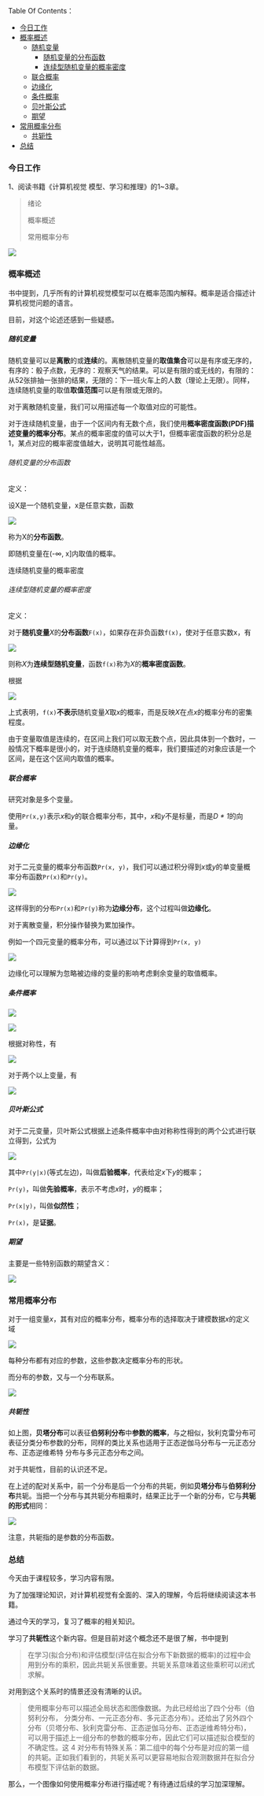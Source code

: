 Table Of Contents：

+ [今日工作](#今日工作)
+ [概率概述](#概率概述)
  + [随机变量](#随机变量)
    + [随机变量的分布函数](#随机变量的分布函数)
    + [连续型随机变量的概率密度](#连续型随机变量的概率密度)
  + [联合概率](#联合概率)
  + [边缘化](#边缘化)
  + [条件概率](#条件概率)
  + [贝叶斯公式](#贝叶斯公式)
  + [期望](#期望)
+ [常用概率分布](#常用概率分布)
  + [共轭性](#共轭性)
+ [总结](#总结)


### 今日工作

1、阅读书籍《计算机视觉 模型、学习和推理》的1~3章。

>绪论
>
>概率概述
>
>常用概率分布

![](https://github.com/fantasy995/ComputerVision/blob/main/images/IMG_0164.JPG?raw=true)

### 概率概述

书中提到，几乎所有的计算机视觉模型可以在概率范围内解释。概率是适合描述计算机视觉问题的语言。

目前，对这个论述还感到一些疑惑。

##### 随机变量

随机变量可以是**离散**的或**连续**的。离散随机变量的**取值集合**可以是有序或无序的，有序的：骰子点数，无序的：观察天气的结果。可以是有限的或无线的，有限的：从52张排抽一张排的结果，无限的：下一班火车上的人数（理论上无限）。同样，连续随机变量的取值**取值范围**可以是有限或无限的。

对于离散随机变量，我们可以用描述每一个取值对应的可能性。

对于连续随机变量，由于一个区间内有无数个点，我们使用**概率密度函数(PDF)**描述变量的**概率分布**。某点的概率密度的值可以大于1，但概率密度函数的积分总是1，某点对应的概率密度值越大，说明其可能性越高。

###### 随机变量的分布函数

定义：

设X是一个随机变量，x是任意实数，函数

![](https://github.com/fantasy995/ComputerVision/blob/main/images/Snipaste_2020-10-19_19-52-36.png?raw=true)

称为X的**分布函数**。

即随机变量在(-∞, x]内取值的概率。

连续随机变量的概率密度

###### 连续型随机变量的概率密度

定义：

对于**随机变量***X*的**分布函数**`F(x)`，如果存在非负函数`f(x)`，使对于任意实数x，有

![](https://github.com/fantasy995/ComputerVision/blob/main/images/Snipaste_2020-10-19_19-56-29.png?raw=true)

则称*X*为**连续型随机变量**，函数`f(x)`称为*X*的**概率密度函数**。

根据

![](https://github.com/fantasy995/ComputerVision/blob/main/images/Snipaste_2020-10-19_20-06-09.png?raw=true)

上式表明，`f(x)`**不表示**随机变量*X*取*x*的概率，而是反映*X*在点*x*的概率分布的密集程度。

由于变量取值是连续的，在区间上我们可以取无数个点，因此具体到一个数时，一般情况下概率是很小的，对于连续随机变量的概率，我们要描述的对象应该是一个区间，是在这个区间内取值的概率。

##### 联合概率

研究对象是多个变量。

使用`Pr(x,y)`表示*x*和*y*的联合概率分布，其中，*x*和*y*不是标量，而是*D \* 1*的向量。

##### 边缘化

对于二元变量的概率分布函数`Pr(x, y)`，我们可以通过积分得到*x*或*y*的单变量概率分布函数`Pr(x)`和`Pr(y)`。

![](https://github.com/fantasy995/ComputerVision/blob/main/images/Snipaste_2020-10-19_20-19-28.png?raw=true)

这样得到的分布`Pr(x)`和`Pr(y)`称为**边缘分布**，这个过程叫做**边缘化**。

对于离散变量，积分操作替换为累加操作。

例如一个四元变量的概率分布，可以通过以下计算得到`Pr(x, y)`

![](https://github.com/fantasy995/ComputerVision/blob/main/images/Snipaste_2020-10-19_20-21-30.png?raw=true)

边缘化可以理解为忽略被边缘的变量的影响考虑剩余变量的取值概率。

##### 条件概率

![](https://github.com/fantasy995/ComputerVision/blob/main/images/Snipaste_2020-10-19_20-30-47.png?raw=true)

![](https://github.com/fantasy995/ComputerVision/blob/main/images/Snipaste_2020-10-19_20-31-30.png?raw=true)

根据对称性，有

![](https://github.com/fantasy995/ComputerVision/blob/main/images/Snipaste_2020-10-19_20-32-16.png?raw=true)

对于两个以上变量，有

![](https://github.com/fantasy995/ComputerVision/blob/main/images/Snipaste_2020-10-19_20-36-22.png?raw=true)

##### 贝叶斯公式

对于二元变量，贝叶斯公式根据上述条件概率中由对称称性得到的两个公式进行联立得到，公式为

![](https://github.com/fantasy995/ComputerVision/blob/main/images/Snipaste_2020-10-19_20-38-14.png?raw=true)

其中`Pr(y|x)`(等式左边)，叫做**后验概率**，代表给定*x*下*y*的概率；

`Pr(y)`，叫做**先验概率**，表示不考虑*x*时，*y*的概率；

`Pr(x|y)`，叫做**似然性**；

`Pr(x)`，是**证据**。

##### 期望

主要是一些特别函数的期望含义：

![](https://github.com/fantasy995/ComputerVision/blob/main/images/Snipaste_2020-10-19_20-44-49.png?raw=true)

### 常用概率分布

对于一组变量*x*，其有对应的概率分布，概率分布的选择取决于建模数据*x*的定义域

![](https://github.com/fantasy995/ComputerVision/blob/main/images/Snipaste_2020-10-19_20-52-43.png?raw=true)

每种分布都有对应的参数，这些参数决定概率分布的形状。

而分布的参数，又与一个分布联系。

![](https://github.com/fantasy995/ComputerVision/blob/main/images/Snipaste_2020-10-19_20-59-22.png?raw=true)

##### 共轭性

如上图，**贝塔分布**可以表征**伯努利分布**中**参数的概率**，与之相似，狄利克雷分布可表征分类分布参数的分布，同样的类比关系也适用于正态逆伽马分布与一元正态分布、正态逆维希特 分布与多元正态分布之间。

对于共轭性，目前的认识还不足。

在上述的配对关系中，前一个分布是后一个分布的共轭，例如**贝塔分布**与**伯努利分布**共轭。当把一个分布与其共轭分布相乘时，结果正比于一个新的分布，它与**共轭的形式**相同：

![](https://github.com/fantasy995/ComputerVision/blob/main/images/Snipaste_2020-10-19_21-10-03.png?raw=true)

注意，共轭指的是参数的分布函数。

### 总结

今天由于课程较多，学习内容有限。

为了加强理论知识，对计算机视觉有全面的、深入的理解，今后将继续阅读这本书籍。

通过今天的学习，复习了概率的相关知识。

学习了**共轭性**这个新内容。但是目前对这个概念还不是很了解，书中提到

> 在学习(拟合分布)和评估模型(评估在拟合分布下新数据的概率)的过程中会用到分布的乘积，因此共轭关系很重要。共轭关系意味着这些乘积可以闭式求解。

对用到这个关系时的情景还没有清晰的认识。

> 使用概率分布可以描述全局状态和图像数据。为此已经给出了四个分布（伯努利分布， 分类分布、一元正态分布、多元正态分布）。还给出了另外四个分布（贝塔分布、狄利克雷分布、正态逆伽马分布、正态逆维希特分布)，可以用于描述上一组分布的参数的概率分布，因此它们可以描述拟合模型的不确定性。这 4 对分布有特殊关系：第二组中的每个分布是对应的第一组的共轭。正如我们看到的，共轭关系可以更容易地拟合观测数据并在拟合分布模型下评估新的数据。

那么，一个图像如何使用概率分布进行描述呢？有待通过后续的学习加深理解。
